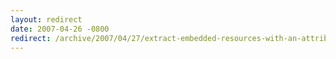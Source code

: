 ```yaml
---
layout: redirect
date: 2007-04-26 -0800
redirect: /archive/2007/04/27/extract-embedded-resources-with-an-attribute-in-mbunit.aspx/
---
```


